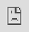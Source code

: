 ```yaml
---
template: BlogPost
path: /UberTheCarScanner
date: 2020-04-29T18:57:36.835Z
title: Uber The Car Scanner
thumbnail: /assets/uberscanner.jpg
---
```

A special scanner was developed and installed in a gas station. It reads the license plate and uses an open database to identify the car's year + model and gives the driver a tailored message, showing the Uber category he could drive for.



<iframe src="https://player.vimeo.com/video/281345831?title=0&byline=0&portrait=0" style="position:absolute;top:0;left:0;width:100%;height:100%;" frameborder="0" webkitallowfullscreen mozallowfullscreen allowfullscreen></iframe>